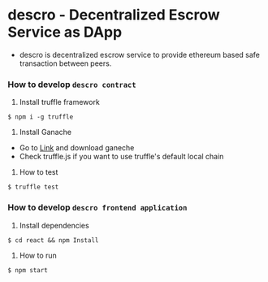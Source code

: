 # descro - Decentralized Escrow Service as DApp

- descro is decentralized escrow service to provide ethereum based safe transaction between peers.

### How to develop `descro contract`

1. Install truffle framework
  ```
  $ npm i -g truffle
  ```
1. Install Ganache
  - Go to [Link](`https://truffleframework.com/ganache`) and download ganeche
  - Check truffle.js if you want to use truffle's default local chain
1. How to test
  ```
  $ truffle test
  ```

### How to develop `descro frontend application`

1. Install dependencies
  ```
  $ cd react && npm Install
  ```
1. How to run
  ```
  $ npm start
  ```
